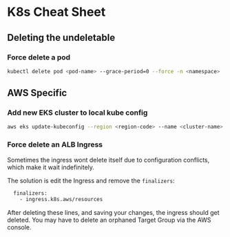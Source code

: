 # K8s Cheat Sheet

## Deleting the undeletable

### Force delete a pod
```bash
kubectl delete pod <pod-name> --grace-period=0 --force -n <namespace>
```

## AWS Specific

### Add new EKS cluster to local kube config
```bash
aws eks update-kubeconfig --region <region-code> --name <cluster-name>
```

### Force delete an ALB Ingress
Sometimes the ingress wont delete itself due to configuration conflicts, which make it wait indefinitely.

The solution is edit the Ingress and remove the `finalizers`:
```bash
  finalizers:
    - ingress.k8s.aws/resources
```
After deleting these lines, and saving your changes, the ingress should get deleted. You may have to delete an orphaned Target Group via the AWS console.
